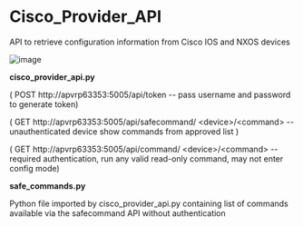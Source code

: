 # Cisco_Provider_API
API to retrieve configuration information from Cisco IOS and NXOS devices

![image](https://github.optum.com/NS/Cisco_Provider_API/blob/master/Cisco_Provider_API.JPG?raw=true)

**cisco_provider_api.py**

( POST http://apvrp63353:5005/api/token -- pass username and password to generate token)

( GET  http://apvrp63353:5005/api/safecommand/ &lt;device>/&lt;command>  -- unauthenticated device show commands from approved list )
  
( GET  http://apvrp63353:5005/api/command/ &lt;device>/&lt;command>  -- required authentication, run any valid read-only command, may not enter config mode) 
  

**safe_commands.py**

Python file imported by cisco_provider_api.py containing list of commands available via the safecommand API without authentication
